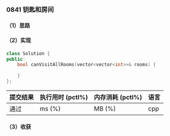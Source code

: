 ### 0841 钥匙和房间

#### （1）思路

#### （2）实现

```cpp
class Solution {
public:
    bool canVisitAllRooms(vector<vector<int>>& rooms) {

    }
};
```

| 提交结果 | 执行用时 (pctl%) | 内存消耗 (pctl%) | 语言 |
|:---------|:-----------------|:-----------------|:-----|
| 通过     |  ms (%)   |  MB (%)  | cpp  |

#### （3）收获
